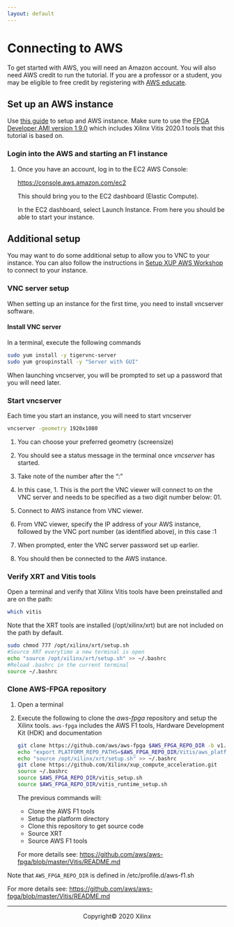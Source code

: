 ```yaml
---
layout: default
---
```


# Connecting to AWS

To get started with AWS, you will need an Amazon account. You will also need AWS credit to run the tutorial. If you are a professor or a student, you may be eligible to free credit by registering with [AWS educate](https://aws.amazon.com/education/awseducate/).

## Set up an AWS instance

Use [this guide](https://docs.aws.amazon.com/efs/latest/ug/gs-step-one-create-ec2-resources.html) to setup and AWS instance. Make sure to use the [FPGA Developer AMI version 1.9.0](https://aws.amazon.com/marketplace/pp/B06VVYBLZZ/ref=portal_asin_url) which includes Xilinx Vitis 2020.1 tools that this tutorial is based on.

### Login into the AWS and starting an F1 instance

1. Once you have an account, log in to the EC2 AWS Console:

    https://console.aws.amazon.com/ec2

    This should bring you to the EC2 dashboard (Elastic Compute).

    In the EC2 dashboard, select Launch Instance. From here you should be able to start your instance.

## Additional setup

You may want to do some additional setup to allow you to VNC to your instance. You can also follow the instructions in [Setup XUP AWS Workshop](setup_xup_aws_workshop.md) to connect to your instance.

### VNC server setup

When setting up an instance for the first time, you need to install vncserver software.

#### Install VNC server
In a terminal, execute the following commands

```sh
sudo yum install -y tigervnc-server
sudo yum groupinstall -y "Server with GUI"
```

When launching vncserver, you will be prompted to set up a password that you will need later.

### Start vncserver

Each time you start an instance, you will need to start vncserver

```sh
vncserver -geometry 1920x1080
```

1. You can choose your preferred geometry (screensize)

1. You should see a status message in the terminal once *vncserver* has started.

1. Take note of the number after the “:”

1. In this case, 1. This is the port the VNC viewer will connect to on the VNC server and needs to be specified as a two digit number below: 01.

1. Connect to AWS instance from VNC viewer.

1. From VNC viewer, specify the IP address of your AWS instance, followed by the VNC port number (as identified above), in this case :1

1. When prompted, enter the VNC server password set up earlier.

1. You should then be connected to the AWS instance.


### Verify XRT and Vitis tools

Open a terminal and verify that Xilinx Vitis tools have been preinstalled and are on the path:

```sh
which vitis
```

Note that the XRT tools are installed (/opt/xilinx/xrt) but are not included on the path by default.

```sh
sudo chmod 777 /opt/xilinx/xrt/setup.sh
#Source XRT everytime a new terminal is open
echo "source /opt/xilinx/xrt/setup.sh" >> ~/.bashrc
#Reload .bashrc in the current terminal
source ~/.bashrc
```

### Clone AWS-FPGA repository

1. Open a terminal

1. Execute the following to clone the *aws-fpga* repository and setup the Xilinx tools. `aws-fpga` includes the AWS F1 tools, Hardware Development Kit (HDK) and documentation

    ```sh
    git clone https://github.com/aws/aws-fpga $AWS_FPGA_REPO_DIR -b v1.4.16
    echo "export PLATFORM_REPO_PATHS=$AWS_FPGA_REPO_DIR/Vitis/aws_platform/xilinx_aws-vu9p-f1_shell-v04261818_201920_2/" >> ~/.bashrc
    echo "source /opt/xilinx/xrt/setup.sh" >> ~/.bashrc
    git clone https://github.com/Xilinx/xup_compute_acceleration.git
    source ~/.bashrc
    source $AWS_FPGA_REPO_DIR/vitis_setup.sh
    source $AWS_FPGA_REPO_DIR/vitis_runtime_setup.sh
    ```

    The previous commands will: 
    - Clone the AWS F1 tools
    - Setup the platform directory
    - Clone this repository to get source code
    - Source XRT
    - Source AWS F1 tools

    For more details see: https://github.com/aws/aws-fpga/blob/master/Vitis/README.md


  Note that `AWS_FPGA_REPO_DIR` is defined in /etc/profile.d/aws-f1.sh

For more details see: https://github.com/aws/aws-fpga/blob/master/Vitis/README.md

---------------------------------------
<p align="center">Copyright&copy; 2020 Xilinx</p>